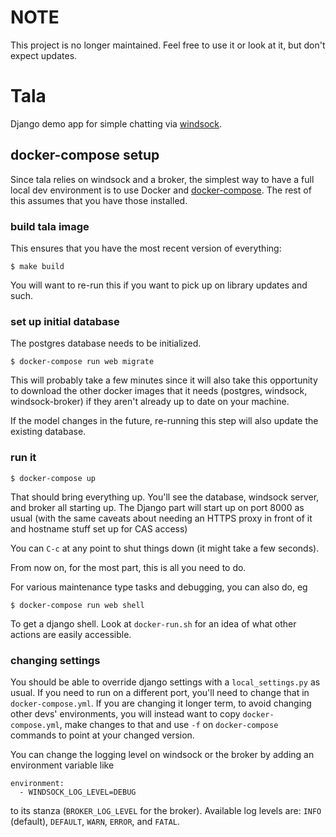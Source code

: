 # NOTE

This project is no longer maintained. Feel free to use it or look at
it, but don't expect updates.

# Tala

Django demo app for simple chatting via
[windsock](https://github.com/thraxil/windsock/).

## docker-compose setup

Since tala relies on windsock and a broker, the simplest way to have a
full local dev environment is to use Docker and
[docker-compose](https://docs.docker.com/compose/). The rest of this
assumes that you have those installed.

### build tala image

This ensures that you have the most recent version of everything:

    $ make build

You will want to re-run this if you want to pick up on library updates
and such.

### set up initial database

The postgres database needs to be initialized.

    $ docker-compose run web migrate

This will probably take a few minutes since it will also take this
opportunity to download the other docker images that it needs
(postgres, windsock, windsock-broker) if they aren't already up to
date on your machine.

If the model changes in the future, re-running this step will also
update the existing database.

### run it

    $ docker-compose up

That should bring everything up. You'll see the database, windsock
server, and broker all starting up. The Django part will start up on
port 8000 as usual (with the same caveats about needing an HTTPS proxy
in front of it and hostname stuff set up for CAS access)

You can `C-c` at any point to shut things down (it might take a few
seconds).

From now on, for the most part, this is all you need to do.

For various maintenance type tasks and debugging, you can also do, eg

    $ docker-compose run web shell

To get a django shell. Look at `docker-run.sh` for an idea of what
other actions are easily accessible.

### changing settings

You should be able to override django settings with a
`local_settings.py` as usual. If you need to run on a different port,
you'll need to change that in `docker-compose.yml`. If you are
changing it longer term, to avoid changing other devs' environments,
you will instead want to copy `docker-compose.yml`, make changes to
that and use `-f` on `docker-compose` commands to point at your
changed version.

You can change the logging level on windsock or the broker by adding
an environment variable like

    environment:
      - WINDSOCK_LOG_LEVEL=DEBUG

to its stanza (`BROKER_LOG_LEVEL` for the broker). Available log
levels are: `INFO` (default), `DEFAULT`, `WARN`, `ERROR`, and `FATAL`.
